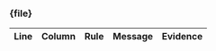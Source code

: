 ### {file}

| Line | Column | Rule | Message | Evidence |
|:----:|:------:|:----:|:--------|:---------|
